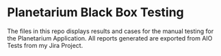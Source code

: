 # Planetarium Black Box Testing
The files in this repo displays results and cases for the manual testing for the Planetarium Application.
All reports generated are exported from AIO Tests from my Jira Project.
